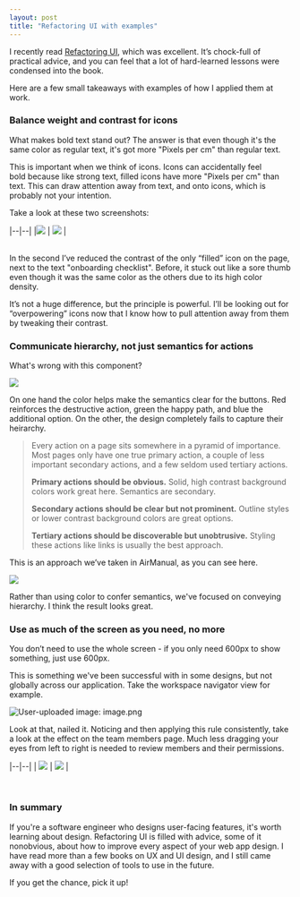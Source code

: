 ```yaml
---
layout: post
title: "Refactoring UI with examples"
---
```


I recently read [Refactoring UI](https://www.refactoringui.com/), which was excellent. It’s chock-full of practical advice, and you can feel that a lot of hard-learned lessons were condensed into the book.

Here are a few small takeaways with examples of how I applied them at work.

### Balance weight and contrast for icons

What makes bold text stand out? The answer is that even though it's the same color as regular text, it's got more "Pixels per cm" than regular text.

This is important when we think of icons. Icons can accidentally feel bold because like strong text, filled icons have more "Pixels per cm" than text. This can draw attention away from text, and onto icons, which is probably not your intention.

Take a look at these two screenshots:

|--|--|
|![](https://paper-attachments.dropboxusercontent.com/s_F908D7B96894A47C2C02C069D83E2EBE5618DE064F12A53F3433C6DE7709968D_1716979128215_image.png)  | ![](https://paper-attachments.dropboxusercontent.com/s_F908D7B96894A47C2C02C069D83E2EBE5618DE064F12A53F3433C6DE7709968D_1716983236904_image.png) |

<br>
In the second I’ve reduced the contrast of the only “filled” icon on the page, next to the text "onboarding checklist". Before, it stuck out like a sore thumb even though it was the same color as the others due to its high color density.

It’s not a huge difference, but the principle is powerful. I’ll be looking out for “overpowering” icons now that I know how to pull attention away from them by tweaking their contrast.

### Communicate hierarchy, not just semantics for actions

What's wrong with this component?

![](https://paper-attachments.dropboxusercontent.com/s_F908D7B96894A47C2C02C069D83E2EBE5618DE064F12A53F3433C6DE7709968D_1715765092548_image.png)

On one hand the color helps make the semantics clear for the buttons. Red reinforces the destructive action, green the happy path, and blue the additional option. On the other, the design completely fails to capture their heirarchy.

> Every action on a page sits somewhere in a pyramid of importance. Most pages only have one true primary action, a couple of less important secondary actions, and a few seldom used tertiary actions.
>
> **Primary actions should be obvious.** Solid, high contrast background colors work great here. Semantics are secondary.
>
> **Secondary actions should be clear but not prominent.** Outline styles or lower contrast background colors are great options.
>
> **Tertiary actions should be discoverable but unobtrusive.** Styling these actions like links is usually the best approach.

This is an approach we’ve taken in AirManual, as you can see here.

![](https://paper-attachments.dropboxusercontent.com/s_F908D7B96894A47C2C02C069D83E2EBE5618DE064F12A53F3433C6DE7709968D_1718571284544_Zrzut+ekranu+2024-06-16+o+21.54.15.png)

Rather than using color to confer semantics, we've focused on conveying hierarchy. I think the result looks great.

### Use as much of the screen as you need, no more

You don’t need to use the whole screen - if you only need 600px to show something, just use 600px.

This is something we've been successful with in some designs, but not globally across our application. Take the workspace navigator view for example.

![User-uploaded image: image.png](https://paper.dropbox.com/ep/redirect/image?url=https%3A%2F%2Fpaper-attachments.dropboxusercontent.com%2Fs_F908D7B96894A47C2C02C069D83E2EBE5618DE064F12A53F3433C6DE7709968D_1718632995397_image.png&hmac=QQcISFk9H6wR3wRKYBqsrtr4BqUViyE7Ju45IlC4UgU%3D&width=1490)

Look at that, nailed it. Noticing and then applying this rule consistently, take a look at the effect on the team members page. Much less dragging your eyes from left to right is needed to review members and their permissions.

|--|--|
| ![](https://paper.dropbox.com/ep/redirect/image?url=https%3A%2F%2Fpaper-attachments.dropboxusercontent.com%2Fs_F908D7B96894A47C2C02C069D83E2EBE5618DE064F12A53F3433C6DE7709968D_1716983332674_image.png&hmac=Abtw6NlJPg4mS4OJEIfxaJaRdmawNBW5EdH5UNkcUgk%3D) | ![](https://paper.dropbox.com/ep/redirect/image?url=https%3A%2F%2Fpaper-attachments.dropboxusercontent.com%2Fs_F908D7B96894A47C2C02C069D83E2EBE5618DE064F12A53F3433C6DE7709968D_1716983454542_image.png&hmac=6X3m4PD0lHDLnsax9IHJQIZrQkNmjZ8h%2BGCMqPUt%2FDA%3D) |

<br>

### In summary


If you're a software engineer who designs user-facing features, it's worth learning about design. Refactoring UI is filled with advice, some of it nonobvious, about how to improve every aspect of your web app design. I have read more than a few books on UX and UI design, and I still came away with a good selection of tools to use in the future.

If you get the chance, pick it up!
